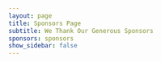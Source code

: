 ```yaml
---
layout: page
title: Sponsors Page
subtitle: We Thank Our Generous Sponsors
sponsors: sponsors
show_sidebar: false
--- 
```


<!--[View the sponsors docs](/bulma-clean-theme/docs/sponsors/) -->
